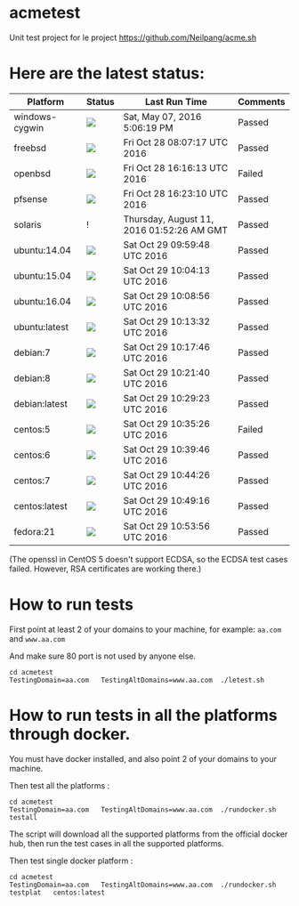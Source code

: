 # acmetest
Unit test project for le project https://github.com/Neilpang/acme.sh



# Here are the latest status:

| Platform | Status| Last Run Time| Comments|
-----------|-------|--------------|---------|
|windows-cygwin| ![](https://cdn.rawgit.com/Neilpang/letest/master/status/windows-cygwin.svg?1462640779)| Sat, May 07, 2016  5:06:19 PM| Passed |
|freebsd| ![](https://cdn.rawgit.com/Neilpang/letest/master/status/freebsd.svg?1477642037)| Fri Oct 28 08:07:17 UTC 2016| Passed |
|openbsd| ![](https://cdn.rawgit.com/Neilpang/letest/master/status/openbsd.svg?1477671373)| Fri Oct 28 16:16:13 UTC 2016| Failed |
|pfsense| ![](https://cdn.rawgit.com/Neilpang/letest/master/status/pfsense.svg?1477671790)| Fri Oct 28 16:23:10 UTC 2016| Passed |
|solaris| \![](https://cdn.rawgit.com/Neilpang/letest/master/status/solaris.svg?1470880346)| Thursday, August 11, 2016 01:52:26 AM GMT| Passed |
|ubuntu:14.04| ![](https://cdn.rawgit.com/Neilpang/letest/master/status/ubuntu-14.04.svg?1477735188)| Sat Oct 29 09:59:48 UTC 2016| Passed |
|ubuntu:15.04| ![](https://cdn.rawgit.com/Neilpang/letest/master/status/ubuntu-15.04.svg?1477735453)| Sat Oct 29 10:04:13 UTC 2016| Passed |
|ubuntu:16.04| ![](https://cdn.rawgit.com/Neilpang/letest/master/status/ubuntu-16.04.svg?1477735736)| Sat Oct 29 10:08:56 UTC 2016| Passed |
|ubuntu:latest| ![](https://cdn.rawgit.com/Neilpang/letest/master/status/ubuntu-latest.svg?1477736012)| Sat Oct 29 10:13:32 UTC 2016| Passed |
|debian:7| ![](https://cdn.rawgit.com/Neilpang/letest/master/status/debian-7.svg?1477736266)| Sat Oct 29 10:17:46 UTC 2016| Passed |
|debian:8| ![](https://cdn.rawgit.com/Neilpang/letest/master/status/debian-8.svg?1477736500)| Sat Oct 29 10:21:40 UTC 2016| Passed |
|debian:latest| ![](https://cdn.rawgit.com/Neilpang/letest/master/status/debian-latest.svg?1477736963)| Sat Oct 29 10:29:23 UTC 2016| Passed |
|centos:5| ![](https://cdn.rawgit.com/Neilpang/letest/master/status/centos-5.svg?1477737326)| Sat Oct 29 10:35:26 UTC 2016| Failed |
|centos:6| ![](https://cdn.rawgit.com/Neilpang/letest/master/status/centos-6.svg?1477737586)| Sat Oct 29 10:39:46 UTC 2016| Passed |
|centos:7| ![](https://cdn.rawgit.com/Neilpang/letest/master/status/centos-7.svg?1477737866)| Sat Oct 29 10:44:26 UTC 2016| Passed |
|centos:latest| ![](https://cdn.rawgit.com/Neilpang/letest/master/status/centos-latest.svg?1477738156)| Sat Oct 29 10:49:16 UTC 2016| Passed |
|fedora:21| ![](https://cdn.rawgit.com/Neilpang/letest/master/status/fedora-21.svg?1477738436)| Sat Oct 29 10:53:56 UTC 2016| Passed |
(The openssl in CentOS 5 doesn't support ECDSA, so the ECDSA test cases failed. However, RSA certificates are working there.)

# How to run tests

First point at least 2 of your domains to your machine, 
for example: `aa.com` and `www.aa.com`

And make sure 80 port is not used by anyone else.

```
cd acmetest
TestingDomain=aa.com   TestingAltDomains=www.aa.com  ./letest.sh
```

# How to run tests in all the platforms through docker.

You must have docker installed, and also point 2 of your domains to your machine.

Then test all the platforms :

```
cd acmetest
TestingDomain=aa.com   TestingAltDomains=www.aa.com  ./rundocker.sh  testall
```

The script will download all the supported platforms from the official docker hub, then run the test cases in all the supported platforms.

Then test single docker platform :

```
cd acmetest
TestingDomain=aa.com   TestingAltDomains=www.aa.com  ./rundocker.sh  testplat   centos:latest
```









